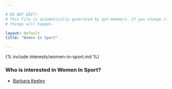 ```yaml
---

# DO NOT EDIT!
# This file is automatically generated by get-members. If you change it, bad
# things will happen.

layout: default
title: "Women In Sport"

---
```


{% include interests/women-in-sport.md %}

### Who is interested in Women In Sport?


* [Barbara Keeley](/members/barbara-keeley.html)
